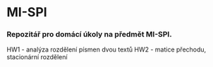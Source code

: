 # MI-SPI

### Repozitář pro domácí úkoly na předmět MI-SPI.
HW1 - analýza rozdělení písmen dvou textů
HW2 - matice přechodu, stacionární rozdělení

